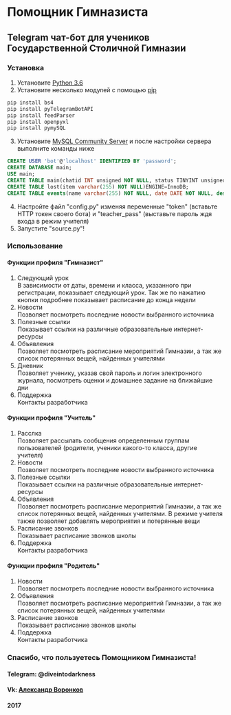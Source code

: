 # Помощник Гимназиста
## Telegram чат-бот для учеников Государственной Столичной Гимназии
### Установка
1. Установите [Python 3.6](https://www.python.org/downloads/release/python-361/)  
2. Установите несколько модулей с помощью [pip](https://pip.pypa.io/en/stable/installing/)
```bash
pip install bs4
pip install pyTelegramBotAPI
pip install feedParser
pip install openpyxl
pip install pymySQL
```
3. Установите [MySQL Community Server](https://dev.mysql.com/downloads/mysql/) и после настройки сервера выполните команды ниже
```sql
CREATE USER 'bot'@'localhost' IDENTIFIED BY 'password';
CREATE DATABASE main;
USE main;
CREATE TABLE main(chatid INT unsigned NOT NULL, status TINYINT unsigned NULL, class varchar (255) DEFAULT 0)ENGINE=InnoDB;
CREATE TABLE lost(item varchar(255) NOT NULL)ENGINE=InnoDB;
CREATE TABLE events(name varchar(255) NOT NULL, date DATE NOT NULL, desc varchar(255) NOT NULL)ENGINE=InnoDB;
```
4. Настройте файл "config.py" изменяя переменные "token" (вставьте HTTP токен своего бота) и "teacher_pass" (выставьте пароль ждя входа в режим учителя)
5. Запустите "source.py"!
### Использование
#### Функции профиля "Гимназист"
1. Следующий урок  
В зависимости от даты, времени и класса, указанного при регистрации, показывает следующий урок. Так же по нажатию кнопки подробнее показывает расписание до конца  недели 
2. Новости  
Позволяет посмотреть последние новости выбранного источника  
3. Полезные ссылки  
Показывает ссылки на различные образовательные интернет-ресурсы  
4. Объявления  
Позволяет посмотреть расписание мероприятий Гимназии, а так же список потерянных вещей, найденных учителями  
5. Дневник  
Позволяет ученику, указав свой пароль и логин электронного журнала, посмотреть оценки и домашнее задание на ближайшие дни  
6. Поддержка  
Контакты разработчика
#### Функции профиля "Учитель"
1. Расслка  
Позволяет рассылать сообщения определенным группам пользователей (родители, ученики какого-то класса, другие учителя)  
2. Новости  
Позволяет посмотреть последние новости выбранного источника  
3. Полезные ссылки  
Показывает ссылки на различные образовательные интернет-ресурсы  
4. Объявления  
Позволяет посмотреть расписание мероприятий Гимназии, а так же список потерянных вещей, найденных учителями. В режиме учителя также позволяет добавлять мероприятия и потерянные вещи  
5. Расписание звонков  
Показывает расписание звонков школы  
6. Поддержка  
Контакты разработчика  
#### Функции профиля "Родитель"
1. Новости  
Позволяет посмотреть последние новости выбранного источника  
2. Объявления  
Позволяет посмотреть расписание мероприятий Гимназии, а так же список потерянных вещей, найденных учителями  
3. Расписание звонков  
Показывает расписание звонков школы  
4. Поддержка  
Контакты разработчика  
### Спасибо, что пользуетесь Помощником Гимназиста!
#### Telegram: @diveintodarkness
#### Vk: [Александр Воронков](https://vk.com/pois0n) 
#### 2017
